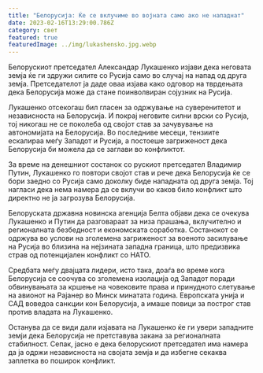 ```yaml
---
title: "Белорусија: Ќе се вклучиме во војната само ако не нападнат"
date: 2023-02-16T13:29:00.786Z
category: свет
featured: true
featuredImage: ../img/lukashensko.jpg.webp
---
```


Белорускиот претседател Александар Лукашенко изјави дека неговата земја ќе ги здружи силите со Русија само во случај на напад од друга земја. Претседателот ја даде оваа изјава како одговор на тврдењата дека Белорусија може да стане поинволвиран сојузник на Русија.

Лукашенко отсекогаш бил гласен за одржување на суверенитетот и независноста на Белорусија. И покрај неговите силни врски со Русија, тој никогаш не се поколеба од својот став за зачувување на автономијата на Белорусија. Во последниве месеци, тензиите ескалираа меѓу Западот и Русија, а постоеше загриженост дека Белорусија би можела да се заглави во конфликтот.

За време на денешниот состанок со рускиот претседател Владимир Путин, Лукашенко го повтори својот став и рече дека Белорусија ќе се бори заедно со Русија само доколку биде нападната од друга земја. Тој нагласи дека нема намера да се вклучи во каков било конфликт што директно не ја загрозува Белорусија.

Белоруската државна новинска агенција Белта објави дека се очекува Лукашенко и Путин да разговараат за низа прашања, вклучително и регионалната безбедност и економската соработка. Состанокот се одржува во услови на зголемена загриженост за военото засилување на Русија во близина на нејзината западна граница, што предизвика страв од потенцијален конфликт со НАТО.

Средбата меѓу двајцата лидери, исто така, доаѓа во време кога Белорусија се соочува со зголемена изолација од Западот поради обвинувањата за кршење на човековите права и принудното слетување на авионот на Рајанер во Минск минатата година. Европската унија и САД воведоа санкции кон Белорусија, а имаше повици за построг став против владата на Лукашенко.

Останува да се види дали изјавата на Лукашенко ќе ги увери западните земји дека Белорусија не претставува закана за регионалната стабилност. Сепак, јасно е дека белорускиот претседател има намера да ја одржи независноста на својата земја и да избегне секаква заплетка во поширок конфликт.
